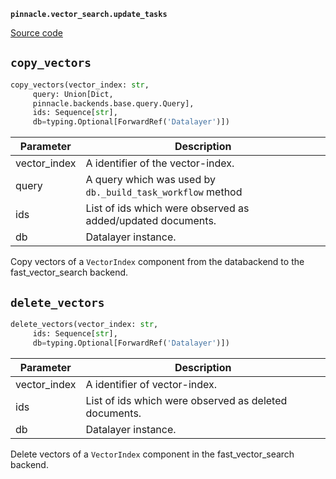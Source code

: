 **`pinnacle.vector_search.update_tasks`** 

[Source code](https://github.com/pinnacle/pinnacle/blob/main/pinnacle/vector_search/update_tasks.py)

## `copy_vectors` 

```python
copy_vectors(vector_index: str,
     query: Union[Dict,
     pinnacle.backends.base.query.Query],
     ids: Sequence[str],
     db=typing.Optional[ForwardRef('Datalayer')])
```
| Parameter | Description |
|-----------|-------------|
| vector_index | A identifier of the vector-index. |
| query | A query which was used by `db._build_task_workflow` method |
| ids | List of ids which were observed as added/updated documents. |
| db | Datalayer instance. |

Copy vectors of a ``VectorIndex`` component from the databackend to the fast_vector_search backend.

## `delete_vectors` 

```python
delete_vectors(vector_index: str,
     ids: Sequence[str],
     db=typing.Optional[ForwardRef('Datalayer')])
```
| Parameter | Description |
|-----------|-------------|
| vector_index | A identifier of vector-index. |
| ids | List of ids which were observed as deleted documents. |
| db | Datalayer instance. |

Delete vectors of a ``VectorIndex`` component in the fast_vector_search backend.

